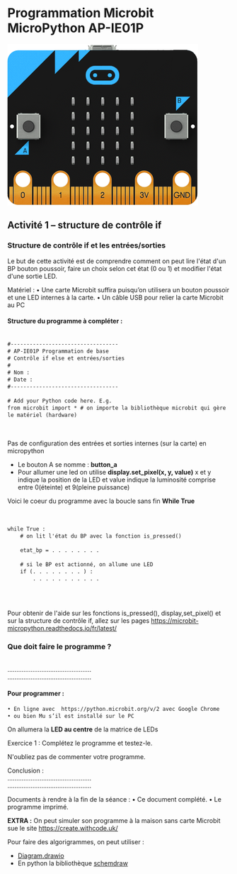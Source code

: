 # Programmation Microbit MicroPython AP-IE01P

![Image microbit](../Images/microbit-front.png)

## Activité 1 – structure de contrôle if

### Structure de contrôle if et les entrées/sorties

Le but de cette activité est de comprendre comment on peut lire l'état d'un BP bouton poussoir, faire un choix selon cet état (0 ou 1) et modifier l'état d'une sortie LED.

Matériel :
    • Une carte Microbit suffira puisqu’on utilisera un bouton poussoir et une LED internes à la carte.
    • Un câble USB pour relier la carte Microbit au PC

#### Structure du programme à compléter :
<pre>
<code>
#----------------------------------
# AP-IE01P Programmation de base
# Contrôle if else et entrées/sorties
#
# Nom :
# Date :
#----------------------------------

# Add your Python code here. E.g.
from microbit import * # on importe la bibliothèque microbit qui gère le matériel (hardware)
</pre>
</code>
Pas de configuration des entrées et sorties internes (sur la carte) en micropython

- Le bouton A se nomme : **button_a**
- Pour allumer une led on utilise **display.set_pixel(x, y, value)** x et y indique la position de la LED et value indique la luminosité comprise entre 0(éteinte) et 9(pleine puissance)

Voici le coeur du programme avec la boucle sans fin **While True**
<pre>
<code>

while True :
    # on lit l'état du BP avec la fonction is_pressed()

    etat_bp = . . . . . . . .

    # si le BP est actionné, on allume une LED
    if (. . . . . . . . ) :
        . . . . . . . . . . .
</pre>
</code>

Pour obtenir de l'aide sur les fonctions is_pressed(), display,set_pixel() et sur la structure de contrôle if, allez sur les pages https://microbit-micropython.readthedocs.io/fr/latest/

### Que doit faire le programme ?
<br> ...............................................
<br> ...............................................
<br>

#### Pour programmer :
    • En ligne avec  https://python.microbit.org/v/2 avec Google Chrome
    • ou bien Mu s’il est installé sur le PC

On allumera la **LED au centre** de la matrice de LEDs

Exercice 1 : Complétez le programme et testez-le.

N'oubliez pas de commenter votre programme.

Conclusion :
<br> ...............................................
<br> ...............................................
<br>

Documents à rendre à la fin de la séance :
    • Ce document complété.
    • Le programme imprimé.

**EXTRA :**
On peut simuler son programme à la maison sans carte Microbit sue le site https://create.withcode.uk/

Pour faire des algorigrammes, on peut utiliser :
- [Diagram.drawio](https://app.diagrams.net/)
- En python la bibliothèque [schemdraw](https://schemdraw.readthedocs.io/en/latest/)
